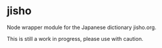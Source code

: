 # jisho
Node wrapper module for the Japanese dictionary jisho.org.

This is still a work in progress, please use with caution.
